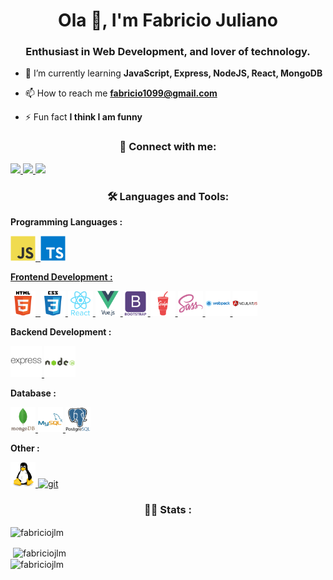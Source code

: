 
<h1 align="center">Ola 👋, I'm Fabricio Juliano</h1>  
<h3 align="center">Enthusiast in Web Development, and lover of technology.</h3>  
  
- 🌱 I’m currently learning **JavaScript, Express, NodeJS, React, MongoDB**  
  
- 📫 How to reach me **fabricio1099@gmail.com**  
  
- ⚡ Fun fact **I think I am funny**  
  
<h3 align="center">📲 Connect with me:</h3>  
<p>
<a href = "https://www.linkedin.com/in/fabriciojuliano" target ="_blank">
<img src="https://img.shields.io/badge/linkedin-%230077B5.svg?&style=for-the-badge&logo=linkedin&logoColor=white"/> </a>
<a href = "https://www.instagram.com/fabriciojlm" target ="_blank">
<img src = "https://img.shields.io/badge/instagram-%23E4405F.svg?&style=for-the-badge&logo=instagram&logoColor=white"> </a>
<a href = "https://www.facebook.com/fabriciojlm/" target ="_blank">
<img src = "https://img.shields.io/badge/facebook-%231877F2.svg?&style=for-the-badge&logo=facebook&logoColor=white"> </a>
 </p>

  
<h3 align="center">🛠 Languages and Tools:</h3>  

 **Programming Languages :**
 
  <a href="https://developer.mozilla.org/en-US/docs/Web/JavaScript" target="_blank"> <img src="https://raw.githubusercontent.com/devicons/devicon/master/icons/javascript/javascript-original.svg" alt="javascript" width="40" height="40"/> </a> <a href="https://www.linux.org/" target="_blank"> <img>  <a href="https://www.typescriptlang.org/" target="_blank"> <img src="https://raw.githubusercontent.com/devicons/devicon/master/icons/typescript/typescript-original.svg" alt="typescript" width="40" height="40"/>


 **Frontend Development  :** 
 
<a href="https://www.w3.org/html/" target="_blank"> <img src="https://raw.githubusercontent.com/devicons/devicon/master/icons/html5/html5-original-wordmark.svg" alt="html5" width="40" height="40"/> </a> <a href="https://developer.mozilla.org/en-US/docs/Web/JavaScript" target="_blank"> <img><a href="https://www.w3schools.com/css/" target="_blank"> <img src="https://raw.githubusercontent.com/devicons/devicon/master/icons/css3/css3-original-wordmark.svg" alt="css3" width="40" height="40"/> </a><a href="https://reactjs.org/" target="_blank"> <img src="https://raw.githubusercontent.com/devicons/devicon/master/icons/react/react-original-wordmark.svg" alt="react" width="40" height="40"/> </a><a href="https://vuejs.org/" target="_blank"> <img src="https://raw.githubusercontent.com/devicons/devicon/master/icons/vuejs/vuejs-original-wordmark.svg" alt="vuejs" width="40" height="40"/> </a></a> <a href="https://getbootstrap.com" target="_blank"> <img src="https://raw.githubusercontent.com/devicons/devicon/master/icons/bootstrap/bootstrap-plain-wordmark.svg" alt="bootstrap" width="40" height="40"/> </a><a href="https://gulpjs.com" target="_blank"> <img src="https://raw.githubusercontent.com/devicons/devicon/master/icons/gulp/gulp-plain.svg" alt="gulp" width="40" height="40"/> </a><a href="https://sass-lang.com" target="_blank"> <img src="https://raw.githubusercontent.com/devicons/devicon/master/icons/sass/sass-original.svg" alt="sass" width="40" height="40"/> </a><a href="https://webpack.js.org" target="_blank"> <img src="https://raw.githubusercontent.com/devicons/devicon/d00d0969292a6569d45b06d3f350f463a0107b0d/icons/webpack/webpack-original-wordmark.svg" alt="webpack" width="40" height="40"/> </a><a href="https://angular.io" target="_blank"> <img src="https://raw.githubusercontent.com/devicons/devicon/master/icons/angularjs/angularjs-original-wordmark.svg" alt="angularjs" width="40" height="40"/> </a>


**Backend Development :**

<a href="https://expressjs.com" target="_blank"> <img src="https://raw.githubusercontent.com/devicons/devicon/master/icons/express/express-original-wordmark.svg" alt="express" width="50" height="50"/> </a>     <a href="https://nodejs.org" target="_blank"> <img src="https://raw.githubusercontent.com/devicons/devicon/master/icons/nodejs/nodejs-original-wordmark.svg" alt="nodejs" width="50" height="50"/> </a>





**Database :**

<a href="https://www.mongodb.com/" target="_blank"> <img src="https://raw.githubusercontent.com/devicons/devicon/master/icons/mongodb/mongodb-original-wordmark.svg" alt="mongodb" width="40" height="40"/> </a> <a href="https://www.mysql.com/" target="_blank"> <img src="https://raw.githubusercontent.com/devicons/devicon/master/icons/mysql/mysql-original-wordmark.svg" alt="mysql" width="40" height="40"/> </a><a href="https://www.postgresql.org" target="_blank"> <img src="https://raw.githubusercontent.com/devicons/devicon/master/icons/postgresql/postgresql-original-wordmark.svg" alt="postgresql" width="40" height="40"/> </a>

**Other :**

<a href="https://www.linux.org/" target="_blank"> <img src="https://raw.githubusercontent.com/devicons/devicon/master/icons/linux/linux-original.svg" alt="linux" width="40" height="40"/> </a><a href="https://git-scm.com/" target="_blank"> <img src="https://www.vectorlogo.zone/logos/git-scm/git-scm-icon.svg" alt="git" width="40" height="40"/> </a>


<h3 align="center"> 👨‍💻 Stats :</h3>  

<img align="center" src="https://github-readme-stats.vercel.app/api/top-langs?username=fabriciojlm&show_icons=true&theme=dark&locale=en&layout=compact" alt="fabriciojlm" />
<br>
  
&nbsp;<img align="center" src="https://github-readme-stats.vercel.app/api?username=fabriciojlm&show_icons=true&theme=dark&locale=en" alt="fabriciojlm" />
  <br>
<img align="center" src="https://github-readme-streak-stats.herokuapp.com/?user=fabriciojlm&theme=dark" alt="fabriciojlm" />
